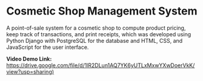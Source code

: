 
# Cosmetic Shop Management System

A point-of-sale system for a cosmetic shop to
compute product pricing, keep track of
transactions, and print receipts, which was
developed using Python Django with PostgreSQL
for the database and HTML, CSS, and JavaScript
for the user interface.

__Video Demo Link:__ <https://drive.google.com/file/d/1lR2DLun1AQ7YK6yUTLxMxwYXwDoerVkK/view?usp=sharing)>

